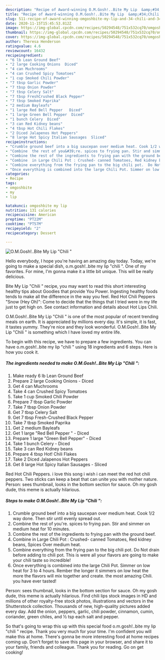 ```yaml
---
description: "Recipe of Award-winning O.M.Gosh!..Bite My Lip  &amp;#34;Chili &amp;#34;"
title: "Recipe of Award-winning O.M.Gosh!..Bite My Lip  &amp;#34;Chili &amp;#34;"
slug: 511-recipe-of-award-winning-omgoshbite-my-lip-and-34-chili-and-34
date: 2020-11-15T15:45:53.812Z
image: https://img-global.cpcdn.com/recipes/50294548/751x532cq70/omgoshbite-my-lip-chili-recipe-main-photo.jpg
thumbnail: https://img-global.cpcdn.com/recipes/50294548/751x532cq70/omgoshbite-my-lip-chili-recipe-main-photo.jpg
cover: https://img-global.cpcdn.com/recipes/50294548/751x532cq70/omgoshbite-my-lip-chili-recipe-main-photo.jpg
author: Theresa Henderson
ratingvalue: 4.6
reviewcount: 16432
recipeingredient:
- "6 lb Lean Ground Beef"
- "2 large Cooking Onions  Diced"
- "4 can Muchrooms"
- "4 can Crushed Spicy Tomatoes"
- "1 cup Smoked Chili Powder"
- "7 tbsp Garlic Powder"
- "7 tbsp Onion Powder"
- "7 tbsp Celery Salt"
- "7 tbsp FreshCrushed Black Pepper"
- "7 tbsp Smoked Paprika"
- "2 medium Bayleafs"
- "1 large Red Bell Pepper   Diced"
- "1 large Green Bell Pepper  Diced"
- "1 bunch Celery  Diced"
- "3 can Red Kidney beans"
- "4 tbsp Hot Chili Flakes"
- "2 Diced Jalapenos Hot Peppers"
- "8 large Hot Spicy Italian Sausages  Sliced"
recipeinstructions:
- "Crumble ground beef into a big saucepan over medium heat. Cook 1/2 way done. Then stir until evenly spread out."
- "Combine  the rest of you&#39;re. spices to frying pan. Stir and simmer on medium heat for 10 minutes."
- "Combine the rest of the ingredients to frying pan with the ground beef."
- "Combine  in Large Chili Pot : Crushed- canned Tomatoes, Red kidney beans, Spices Over medium heat."
- "Combine everything from the frying pan to the big chili pot.  Do Not drain before adding to chili pot. This is were all your flavors are going to make your chili taste so incredible!"
- "Once everything is combined into the large Chili Pot. Simmer on low heat for 3 to 4 hours. Rember the longer it simmers on low heat the more the flavors will mix together and create. the most amazing Chili. you have ever tasted!"
categories:
- Recipe
tags:
- omgoshbite
- my
- lip

katakunci: omgoshbite my lip 
nutrition: 131 calories
recipecuisine: American
preptime: "PT22M"
cooktime: "PT57M"
recipeyield: "2"
recipecategory: Dessert

---
```



![O.M.Gosh!..Bite My Lip  &#34;Chili &#34;](https://img-global.cpcdn.com/recipes/50294548/751x532cq70/omgoshbite-my-lip-chili-recipe-main-photo.jpg)

Hello everybody, I hope you're having an amazing day today. Today, we're going to make a special dish, o.m.gosh!..bite my lip  &#34;chili &#34;. One of my favorites. For mine, I'm gonna make it a little bit unique. This will be really delicious.

Bite My Lip &#34;Chili &#34; recipe, you may want to read this short interesting healthy tips about Goodies that provide You Power. Ingesting healthy foods tends to make all the difference in the way you feel. Red Hot Chili Peppers &#34;Snow (Hey Oh)&#34;: Come to decide that the things that I tried were in my life just to get high on. See contact information and details about Hot Lips Chili.

O.M.Gosh!..Bite My Lip  &#34;Chili &#34; is one of the most popular of recent trending meals on earth. It is appreciated by millions every day. It's simple, it is fast, it tastes yummy. They're nice and they look wonderful. O.M.Gosh!..Bite My Lip  &#34;Chili &#34; is something which I have loved my entire life.


To begin with this recipe, we have to prepare a few ingredients. You can have o.m.gosh!..bite my lip  &#34;chili &#34; using 18 ingredients and 6 steps. Here is how you cook it.

<!--inarticleads1-->

##### The ingredients needed to make O.M.Gosh!..Bite My Lip  &#34;Chili &#34;:

1. Make ready 6 lb Lean Ground Beef
1. Prepare 2 large Cooking Onions - Diced
1. Get 4 can Muchrooms
1. Take 4 can Crushed Spicy Tomatoes
1. Take 1 cup Smoked Chili Powder
1. Prepare 7 tbsp Garlic Powder
1. Take 7 tbsp Onion Powder
1. Get 7 tbsp Celery Salt
1. Get 7 tbsp Fresh-Crushed Black Pepper
1. Take 7 tbsp Smoked Paprika
1. Get 2 medium Bayleafs
1. Get 1 large &#34;Red Bell Pepper &#34; - Diced
1. Prepare 1 large &#34;Green Bell Pepper&#34; - Diced
1. Take 1 bunch Celery - Diced
1. Take 3 can Red Kidney beans
1. Prepare 4 tbsp Hot! Chili Flakes
1. Take 2 Diced Jalapenos Hot Peppers
1. Get 8 large Hot Spicy Italian Sausages - Sliced


Red Hot Chili Peppers. i love this song i wish i can meet the red hot chili peppers. Two sticks can keep a beat that can unite you with mother nature. Person: sees thumbnail, looks in the bottom section for sauce. Oh my gosh dude, this meme is actually hilarious. 

<!--inarticleads2-->

##### Steps to make O.M.Gosh!..Bite My Lip  &#34;Chili &#34;:

1. Crumble ground beef into a big saucepan over medium heat. Cook 1/2 way done. Then stir until evenly spread out.
1. Combine  the rest of you&#39;re. spices to frying pan. Stir and simmer on medium heat for 10 minutes.
1. Combine the rest of the ingredients to frying pan with the ground beef.
1. Combine  in Large Chili Pot : Crushed- canned Tomatoes, Red kidney beans, Spices Over medium heat.
1. Combine everything from the frying pan to the big chili pot.  Do Not drain before adding to chili pot. This is were all your flavors are going to make your chili taste so incredible!
1. Once everything is combined into the large Chili Pot. Simmer on low heat for 3 to 4 hours. Rember the longer it simmers on low heat the more the flavors will mix together and create. the most amazing Chili. you have ever tasted!


Person: sees thumbnail, looks in the bottom section for sauce. Oh my gosh dude, this meme is actually hilarious. Find chili lips stock images in HD and millions of other royalty-free stock photos, illustrations and vectors in the Shutterstock collection. Thousands of new, high-quality pictures added every day. Add the onion, peppers, garlic, chili powder, cinnamon, cumin, coriander, green chiles, and ½ tsp each salt and pepper. 

So that's going to wrap this up with this special food o.m.gosh!..bite my lip  &#34;chili &#34; recipe. Thank you very much for your time. I'm confident you will make this at home. There's gonna be more interesting food at home recipes coming up. Don't forget to save this page in your browser, and share it to your family, friends and colleague. Thank you for reading. Go on get cooking!
